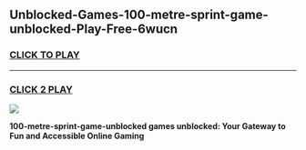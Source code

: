 
## Unblocked-Games-100-metre-sprint-game-unblocked-Play-Free-6wucn
<h3>
<a href="https://premium76.site?title=100-metre-sprint-game-unblocked&ref=23A">CLICK TO PLAY</a></h3>
<hr>

<h3>
<a href="https://premium76.site?title=100-metre-sprint-game-unblocked&ref=23A">CLICK 2 PLAY</a>
  
</h3>

<a href="https://premium76.site?title=100-metre-sprint-game-unblocked&ref=23A"><img src="https://clearcache.store/games.png"></a>


**100-metre-sprint-game-unblocked games unblocked: Your Gateway to Fun and Accessible Online Gaming**
